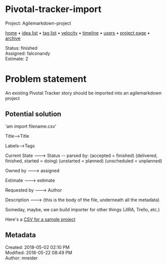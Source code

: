 # Pivotal-tracker-import

Project: Agilemarkdown-project

[home](../index.md) • [idea list](../ideas.md) • [tag list](../tags.md) • [velocity](../velocity.md) • [timeline](../timeline.md) • [users](../users.md) • [project page](../agilemarkdown-project.md) • [archive](archive.md)

Status: finished  
Assigned: falconandy  
Estimate: 2  

# Problem statement

An existing Pivotal Tracker story should be imported into an agilemarkdown project

## Potential solution

'am import filename.csv'

Title-->Title

Labels-->Tags

Current State ---> Status -- parsed by: (accepted = finished) (delivered, finished, started = doing) (unstarted = planned) (unscheduled = unplanned)

Owned by ---> assigned

Estimate ---> estimate

Requested by ---> Author

Description ---> (this is the body of the file, underneath all the metadata)

Someday, maybe, we can build importer for other things (JIRA, Trello, etc.)

Here's a [CSV for a sample project](https://docs.google.com/spreadsheets/d/1e4rmJksVa9mXTRYNAFuaJ7ICcHOilvGBiucnmDsSo8w/edit?usp=sharing)

## Metadata

Created: 2018-05-02 02:10 PM  
Modified: 2018-05-22 08:49 PM  
Author: mreider  
